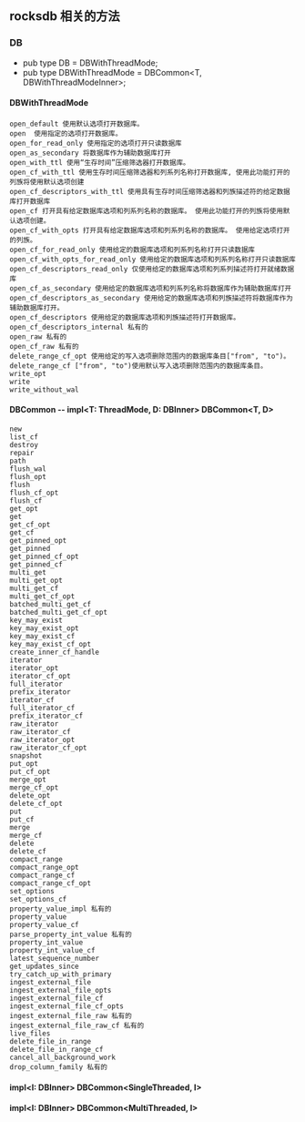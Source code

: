 ## rocksdb 相关的方法

### DB
* pub type DB = DBWithThreadMode<SingleThreaded>;
* pub type DBWithThreadMode<T> = DBCommon<T, DBWithThreadModeInner>;

#### DBWithThreadMode 
    open_default 使用默认选项打开数据库。
    open  使用指定的选项打开数据库。
    open_for_read_only 使用指定的选项打开只读数据库
    open_as_secondary 将数据库作为辅助数据库打开
    open_with_ttl 使用“生存时间”压缩筛选器打开数据库。
    open_cf_with_ttl 使用生存时间压缩筛选器和列系列名称打开数据库, 使用此功能打开的列族将使用默认选项创建
    open_cf_descriptors_with_ttl 使用具有生存时间压缩筛选器和列族描述符的给定数据库打开数据库
    open_cf 打开具有给定数据库选项和列系列名称的数据库。 使用此功能打开的列族将使用默认选项创建。
    open_cf_with_opts 打开具有给定数据库选项和列系列名称的数据库。 使用给定选项打开的列族。
    open_cf_for_read_only 使用给定的数据库选项和列系列名称打开只读数据库
    open_cf_with_opts_for_read_only 使用给定的数据库选项和列系列名称打开只读数据库
    open_cf_descriptors_read_only 仅使用给定的数据库选项和列系列描述符打开就绪数据库
    open_cf_as_secondary 使用给定的数据库选项和列系列名称将数据库作为辅助数据库打开
    open_cf_descriptors_as_secondary 使用给定的数据库选项和列族描述符将数据库作为辅助数据库打开。
    open_cf_descriptors 使用给定的数据库选项和列族描述符打开数据库。
    open_cf_descriptors_internal 私有的
    open_raw 私有的
    open_cf_raw 私有的
    delete_range_cf_opt 使用给定的写入选项删除范围内的数据库条目["from", "to")。
    delete_range_cf ["from", "to")使用默认写入选项删除范围内的数据库条目。
    write_opt 
    write
    write_without_wal

#### DBCommon -- impl<T: ThreadMode, D: DBInner> DBCommon<T, D>
    new
    list_cf
    destroy
    repair
    path
    flush_wal
    flush_opt
    flush
    flush_cf_opt
    flush_cf
    get_opt
    get
    get_cf_opt
    get_cf
    get_pinned_opt
    get_pinned
    get_pinned_cf_opt
    get_pinned_cf
    multi_get
    multi_get_opt
    multi_get_cf
    multi_get_cf_opt
    batched_multi_get_cf
    batched_multi_get_cf_opt
    key_may_exist
    key_may_exist_opt
    key_may_exist_cf
    key_may_exist_cf_opt
    create_inner_cf_handle
    iterator
    iterator_opt
    iterator_cf_opt
    full_iterator
    prefix_iterator
    iterator_cf
    full_iterator_cf
    prefix_iterator_cf
    raw_iterator
    raw_iterator_cf
    raw_iterator_opt
    raw_iterator_cf_opt
    snapshot
    put_opt
    put_cf_opt
    merge_opt
    merge_cf_opt
    delete_opt
    delete_cf_opt
    put
    put_cf
    merge
    merge_cf
    delete
    delete_cf
    compact_range
    compact_range_opt
    compact_range_cf
    compact_range_cf_opt
    set_options
    set_options_cf
    property_value_impl 私有的
    property_value
    property_value_cf
    parse_property_int_value 私有的
    property_int_value
    property_int_value_cf
    latest_sequence_number
    get_updates_since
    try_catch_up_with_primary
    ingest_external_file
    ingest_external_file_opts
    ingest_external_file_cf
    ingest_external_file_cf_opts
    ingest_external_file_raw 私有的
    ingest_external_file_raw_cf 私有的
    live_files
    delete_file_in_range
    delete_file_in_range_cf
    cancel_all_background_work
    drop_column_family 私有的

#### impl<I: DBInner> DBCommon<SingleThreaded, I>

#### impl<I: DBInner> DBCommon<MultiThreaded, I>